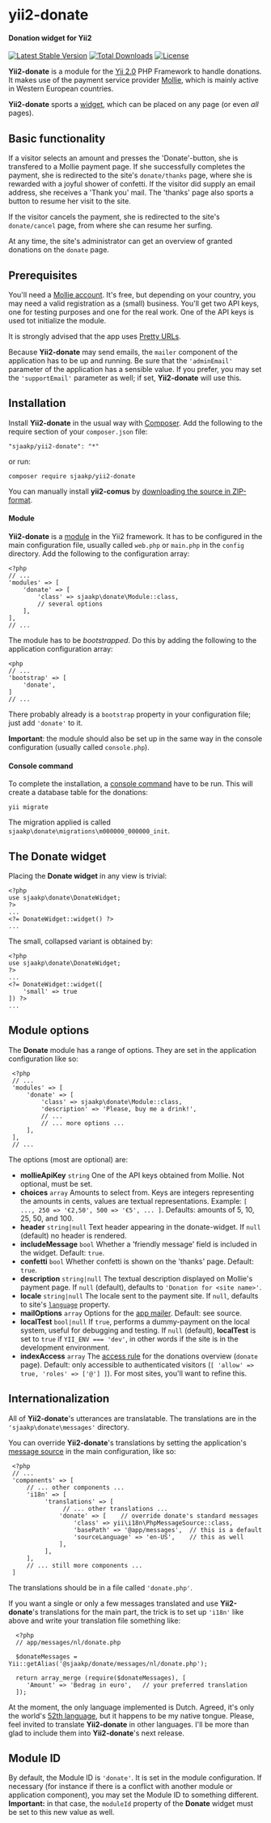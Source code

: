 yii2-donate
===========

#### Donation widget for Yii2 ####

[![Latest Stable Version](https://poser.pugx.org/sjaakp/yii2-ddonate/v/stable)](https://packagist.org/packages/sjaakp/yii2-donate)
[![Total Downloads](https://poser.pugx.org/sjaakp/yii2-donate/downloads)](https://packagist.org/packages/sjaakp/yii2-donate)
[![License](https://poser.pugx.org/sjaakp/yii2-donate/license)](https://packagist.org/packages/sjaakp/yii2-donate)

**Yii2-donate** is a module for the [Yii 2.0](https://yiiframework.com/ "Yii") PHP Framework
to handle donations. It makes use of the payment service provider
[Mollie](https://www.mollie.com/ "Mollie"), which is mainly active in
Western European countries.

**Yii2-donate** sports a [widget](https://www.yiiframework.com/doc/guide/2.0/en/structure-widgets),
which can be placed on any page (or even *all* pages).

## Basic functionality ##

If a visitor selects an amount and presses the 'Donate'-button, she is 
transfered to a Mollie payment page. If she successfully completes the
payment, she is redirected to the site's `donate/thanks` page, where she 
is rewarded with a joyful shower of confetti. If the visitor did supply
an email address, she receives a 'Thank you' mail. The 'thanks' page 
also sports a button to resume her visit to the site.

If the visitor cancels the payment, she is redirected to the site's
`donate/cancel` page, from where she can resume her surfing.

At any time, the site's administrator can get an overview of granted
donations  on the `donate` page.

## Prerequisites ##

You'll need a [Mollie account](https://help.mollie.com/hc/en-us/articles/210709969-How-do-I-create-an-account).
It's free, but depending on your country, you may need a valid
registration as a (small) business. You'll get two API keys, one for testing purposes
and one for the real work. One of the API keys is used tot initialize
the module.

It is strongly advised that the app uses
[Pretty URLs](https://www.yiiframework.com/doc/guide/2.0/en/runtime-routing#using-pretty-urls).

Because **Yii2-donate** may send emails, the `mailer` component of the application has to be up and running.
Be sure that the `'adminEmail'` parameter of the application has a sensible value. If you prefer, you may set
the `'supportEmail'` parameter as well; if set, **Yii2-donate** will use this.

## Installation ##

Install **Yii2-donate** in the usual way with [Composer](https://getcomposer.org/).
Add the following to the require section of your `composer.json` file:

`"sjaakp/yii2-donate": "*"`

or run:

`composer require sjaakp/yii2-donate`

You can manually install **yii2-comus** by [downloading the source in ZIP-format](https://github.com/sjaakp/yii2-donate/archive/master.zip).

#### Module ####

**Yii2-donate** is a [module](https://www.yiiframework.com/doc/guide/2.0/en/structure-modules#using-modules "Yii2")
in the Yii2 framework. It has to be configured
in the main configuration file, usually called `web.php` or `main.php` in the `config`
directory. Add the following to the configuration array:

    <?php
    // ...
    'modules' => [
        'donate' => [
            'class' => sjaakp\donate\Module::class,
            // several options
        ],
    ],
    // ...


The module has to be *bootstrapped*. Do this by adding the following to the
application configuration array:

    <php
    // ...
    'bootstrap' => [
        'donate',
    ]
    // ...

There probably already is a `bootstrap` property in your configuration file; just
add `'donate'` to it.

**Important**: the module should also be set up in the same way in the console configuration (usually
called `console.php`).

#### Console command ####

To complete the installation, a [console command](https://www.yiiframework.com/doc/guide/2.0/en/tutorial-console#usage "Yii2")
have to be run. This will create a database table for the donations:

    yii migrate

The migration applied is called `sjaakp\donate\migrations\m000000_000000_init`.

## The Donate widget ##

Placing the **Donate widget** in any view is trivial:

    <?php
    use sjaakp\donate\DonateWidget;
    ?>
    ...
    <?= DonateWidget::widget() ?>
    ...

The small, collapsed variant is obtained by:

    <?php
    use sjaakp\donate\DonateWidget;
    ?>
    ...
    <?= DonateWidget::widget([
        'small' => true
    ]) ?>
    ...

## Module options ##

The **Donate** module has a range of options. They are set in the application
configuration like so:

     <?php
     // ...
     'modules' => [
         'donate' => [
             'class' => sjaakp\donate\Module::class,
             'description' => 'Please, buy me a drink!',
             // ...
             // ... more options ...
         ],
     ],
     // ...

The options (most are optional) are:

- **mollieApiKey** `string` One of the API keys obtained from Mollie.
Not optional, must be set.
- **choices** `array` Amounts to select from. Keys are integers representing 
the amounts in cents, values are textual representations.
Example: `[ ..., 250 => '€2,50', 500 => '€5', ... ]`. Defaults: amounts of 5, 10, 25, 50, and 100.
- **header** `string|null` Text header appearing in the donate-widget. If
`null` (default) no header is rendered.
- **includeMessage** `bool` Whether  a 'friendly message' field is included in the widget.
Default: `true`.
- **confetti** `bool` Whether confetti is shown on the 'thanks' page.
Default: `true`.
- **description** `string|null` The textual description displayed on Mollie's 
payment page. If `null` (default), defaults to `'Donation for <site name>'`.
- **locale** `string|null` The locale sent to the payment site. If `null`,
defaults to site's [`language`](https://www.yiiframework.com/doc/api/2.0/yii-base-application#$language-detail "Yii2") property.
- **mailOptions** `array` Options for the [app mailer](https://www.yiiframework.com/doc/api/2.0/yii-mail-basemailer "Yii2").
  Default: see source.
- **localTest** `bool|null`  If `true`, performs a dummy-payment on the 
local system, useful for debugging and testing. If `null` (default),
**localTest** is set to `true` if `YII_ENV === 'dev'`, in other words
if the site is in the development environment.
- **indexAccess** `array` The [access rule](https://www.yiiframework.com/doc/guide/2.0/en/security-overview "Yii2")
for the donations overview (`donate` page). Default: only accessible to
authenticated visitors (`[ 'allow' => true, 'roles' => ['@'] ]`). For most
sites, you'll want to refine this.

## Internationalization ##

All of **Yii2-donate**'s utterances are translatable. The translations are
in the `'sjaakp\donate\messages'` directory.

You can override **Yii2-donate**'s translations by setting the application's
[message source](https://www.yiiframework.com/doc/guide/2.0/en/tutorial-i18n#2-configure-one-or-multiple-message-sources "Yii2") in the main configuration, like so:

     <?php
     // ...
     'components' => [
         // ... other components ...     
         'i18n' => [
              'translations' => [
                   // ... other translations ...
                  'donate' => [    // override donate's standard messages
                      'class' => yii\i18n\PhpMessageSource::class,
                      'basePath' => '@app/messages',  // this is a default
                      'sourceLanguage' => 'en-US',    // this as well
                  ],
              ],
         ],
         // ... still more components ...
     ]

The translations should be in a file called `'donate.php'`.

If you want a single or only a few messages translated and use **Yii2-donate**'s
translations for the main part, the trick is to set up `'i18n'` like above
and write your translation file something like:

      <?php
      // app/messages/nl/donate.php
      
      $donateMessages = Yii::getAlias('@sjaakp/donate/messages/nl/donate.php');
      
      return array_merge (require($donateMessages), [
         'Amount' => 'Bedrag in euro',   // your preferred translation
      ]);


At the moment, the only language implemented is Dutch. Agreed, it's only the world's
[52th language](https://en.wikipedia.org/wiki/List_of_languages_by_number_of_native_speakers "Wikipedia"),
but it happens to be my native tongue. Please, feel invited to translate
**Yii2-donate** in other languages. I'll be more than glad to include
them into **Yii2-donate**'s next release.

## Module ID ##

By default, the Module ID is `'donate'`. It is set in the module 
configuration. If necessary (for instance if there is a conflict with
another module or application component), you may set the Module
ID to something different. **Important:** in that case, the `moduleId` 
property of the **Donate** widget must be set to
this new value as well.
